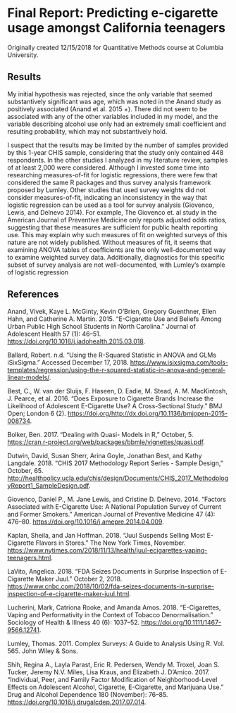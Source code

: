 # Final Report: Predicting e-cigarette usage amongst California teenagers

Originally created 12/15/2018 for Quantitative Methods course at Columbia University.

## Results
My initial hypothesis was rejected, since the only variable that seemed substantively significant was age, which was noted in the Anand study as positively associated (Anand et al. 2015 +). There did not seem to be associated with any of the other variables included in my model, and the variable describing alcohol use only had an extremely small coefficient and resulting probability, which may not substantively hold.

I suspect that the results may be limited by the number of samples provided by this 1-year CHIS sample, considering that the study only contained 448 respondents. In the other studies I analyzed in my literature review, samples of at least 2,000 were considered. Although I invested some time into researching measures-of-fit for logistic regressions, there were few that considered the same R packages and thus survey analysis framework proposed by Lumley. Other studies that used survey weights did not consider measures-of-fit, indicating an inconsistency in the way that logistic regression can be used as a tool for survey analysis (Giovenco, Lewis, and Delnevo 2014). For example, The Giovenco et. al study in the American Journal of Preventive Medicine only reports adjusted odds ratios, suggesting that these measures are sufficient for public health reporting use. This may explain why such measures of fit on weighted surveys of this nature are not widely published. Without measures of fit, it seems that examining ANOVA tables of coefficients are the only well-documented way to examine weighted survey data. Additionally, diagnostics for this specific subset of survey analysis are not well-documented, with Lumley’s example of logistic regression



## References

Anand, Vivek, Kaye L. McGinty, Kevin O’Brien, Gregory Guenthner, Ellen Hahn, and Catherine A. Martin. 2015. “E-Cigarette Use and Beliefs Among Urban Public High School Students in North Carolina.” Journal of Adolescent Health 57 (1): 46–51. https://doi.org/10.1016/j.jadohealth.2015.03.018.

Ballard, Robert. n.d. “Using the R-Squared Statistic in ANOVA and GLMs iSixSigma.” Accessed December 17, 2018. https://www.isixsigma.com/tools-templates/regression/using-the-r-squared-statistic-in-anova-and-general-linear-models/.

Best, C., W. van der Sluijs, F. Haseen, D. Eadie, M. Stead, A. M. MacKintosh, J. Pearce, et al. 2016. “Does Exposure to Cigarette Brands Increase the Likelihood of Adolescent E-Cigarette Use? A Cross-Sectional Study.” BMJ Open; London 6 (2). https://doi.org/http://dx.doi.org/10.1136/bmjopen-2015-008734.

Bolker, Ben. 2017. “Dealing with Quasi- Models in R,” October, 5. https://cran.r-project.org/web/packages/bbmle/vignettes/quasi.pdf.

Dutwin, David, Susan Sherr, Arina Goyle, Jonathan Best, and Kathy Langdale. 2018. “CHIS 2017 Methodology Report Series - Sample Design,” October, 65. http://healthpolicy.ucla.edu/chis/design/Documents/CHIS_2017_MethodologyReport1_SampleDesign.pdf.

Giovenco, Daniel P., M. Jane Lewis, and Cristine D. Delnevo. 2014. “Factors Associated with E-Cigarette Use: A National Population Survey of Current and Former Smokers.” American Journal of Preventive Medicine 47 (4): 476–80. https://doi.org/10.1016/j.amepre.2014.04.009.

Kaplan, Sheila, and Jan Hoffman. 2018. “Juul Suspends Selling Most E-Cigarette Flavors in Stores.” The New York Times, November. https://www.nytimes.com/2018/11/13/health/juul-ecigarettes-vaping-teenagers.html.

LaVito, Angelica. 2018. “FDA Seizes Documents in Surprise Inspection of E-Cigarette Maker Juul.” October 2, 2018. https://www.cnbc.com/2018/10/02/fda-seizes-documents-in-surprise-inspection-of-e-cigarette-maker-juul.html.

Lucherini, Mark, Catriona Rooke, and Amanda Amos. 2018. “E-Cigarettes, Vaping and Performativity in the Context of Tobacco Denormalisation.” Sociology of Health & Illness 40 (6): 1037–52. https://doi.org/10.1111/1467-9566.12741.

Lumley, Thomas. 2011. Complex Surveys: A Guide to Analysis Using R. Vol. 565. John Wiley & Sons.

Shih, Regina A., Layla Parast, Eric R. Pedersen, Wendy M. Troxel, Joan S. Tucker, Jeremy N.V. Miles, Lisa Kraus, and Elizabeth J. D’Amico. 2017. “Individual, Peer, and Family Factor Modification of Neighborhood-Level Effects on Adolescent Alcohol, Cigarette, E-Cigarette, and Marijuana Use.” Drug and Alcohol Dependence 180 (November): 76–85. https://doi.org/10.1016/j.drugalcdep.2017.07.014.
